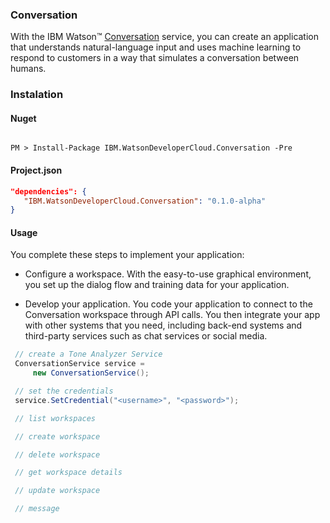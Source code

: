 ### Conversation

With the IBM Watson™ [Conversation][conversation] service, you can create an application that understands natural-language input and uses machine learning to respond to customers in a way that simulates a conversation between humans.

### Instalation
#### Nuget
```

PM > Install-Package IBM.WatsonDeveloperCloud.Conversation -Pre

```
#### Project.json
```JSON
"dependencies": {
   "IBM.WatsonDeveloperCloud.Conversation": "0.1.0-alpha"
}
```
#### Usage
You complete these steps to implement your application:

* Configure a workspace. With the easy-to-use graphical environment, you set up the dialog flow and training data for your application.

* Develop your application. You code your application to connect to the Conversation workspace through API calls. You then integrate your app with other systems that you need, including back-end systems and third-party services such as chat services or social media.

```cs
 // create a Tone Analyzer Service
 ConversationService service =
     new ConversationService();

 // set the credentials
 service.SetCredential("<username>", "<password>");

 // list workspaces

 // create workspace

 // delete workspace

 // get workspace details

 // update workspace

 // message

```

[conversation]:http://www.ibm.com/watson/developercloud/doc/conversation/
